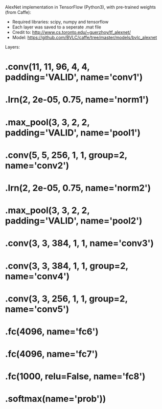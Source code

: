 AlexNet implementation in TensorFlow (Python3), with pre-trained weights (from Caffe):

 - Required libraries: scipy, numpy and tensorflow
 - Each layer was saved to a seperate .mat file
 - Credit to: http://www.cs.toronto.edu/~guerzhoy/tf_alexnet/
 - Model: https://github.com/BVLC/caffe/tree/master/models/bvlc_alexnet

Layers:
#         .conv(11, 11, 96, 4, 4, padding='VALID', name='conv1')
#         .lrn(2, 2e-05, 0.75, name='norm1')
#         .max_pool(3, 3, 2, 2, padding='VALID', name='pool1')
#         .conv(5, 5, 256, 1, 1, group=2, name='conv2')
#         .lrn(2, 2e-05, 0.75, name='norm2')
#         .max_pool(3, 3, 2, 2, padding='VALID', name='pool2')
#         .conv(3, 3, 384, 1, 1, name='conv3')
#         .conv(3, 3, 384, 1, 1, group=2, name='conv4')
#         .conv(3, 3, 256, 1, 1, group=2, name='conv5')
#         .fc(4096, name='fc6')
#         .fc(4096, name='fc7')
#         .fc(1000, relu=False, name='fc8')
#         .softmax(name='prob'))
 
